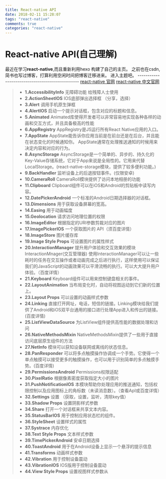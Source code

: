 ```yaml
---
title: React-native API
date: 2018-02-11 15:28:07
tags: "react-native"
comments: true
categories: "react-native"
---
```

# React-native API(自己理解)

最近在学习**react-native**,而且重新利用hexo 构建了自己的主页。 之前也在csdn,简书也写过博客，打算利用空闲时间把博客迁移进来。
进入主题吧。
        ------------------------------------------------
[react-native 官网](http://facebook.github.io/react-native/)
[react-native 中文官网](https://reactnative.cn/docs/0.51/getting-started.html)

<!--more-->

> * **1.AccessibilityInfo** 无障碍功能 给残障人士使用
> * **2.ActionSheetIOS**  IOS底部弹出选择框 （分享，选择）
> * **3.Alert** 调用手机原生弹框
> * **4.AlertIOS**  启动一个提示对话框，包含对应的标题和信息。
> * **5.Animated** Animated库使得开发者可以非常容易地实现各种各样的动画和交互方式，并且具备极高的性能
> * **6.AppRegistry**   AppRegistry是JS运行所有React Native应用的入口。
> * **7.AppState**  AppState能告诉你应用当前是在前台还是在后台，并且能在状态变化的时候通知你。
  AppState通常在处理推送通知的时候用来决定内容和对应的行为。
> * **8.AsyncStorage**  AsyncStorage是一个简单的、异步的、持久化的Key-Value存储系统，它对于App来说是全局性的。它用来代替LocalStorage。(react-native-storage模块，提供了较多便利功能。)
> * **9.BackHandler**   监听设备上的后退按钮事件。(仅限安卓)
> * **10.CameraRoll**  CameraRoll模块提供了访问本地相册的功能
> * **11.Clipboard**  Clipboard组件可以在iOS和Android的剪贴板中读写内容。
> * **12.DatePickerAndroid**  一个标准的Android日期选择器的对话框。
> * **13.Dimensions**  用于获取设备屏幕的宽高。
> * **14.Easing**   用于动画幅度
> * **15.Geolocation** 请求访问地理位置的权限
> * **16.ImageEditor**  根据指定的URI参数剪裁对应的图片
> * **17.ImagePickerIOS** 一个获取图片的 API（须百度详情）
> * **18.ImageStore**  图片缓存库
> * **19.Image Style Props**  可设置图片的属性样式
> * **20.InteractionManager** 提升用户体验和交互效果的模块InteractionMnager(交互管理器) 使用InteractionManager可以让一些耗时的任务在交互操作或者动画完成之后进行执行，这样使用可以保证我们的JavaScript的动画效果可以平滑流畅的执行。可以大大提升用户体验。（百度详情）
> * **21.Keyboard**  Keyboard组件可以用来控制键盘相关的事件。
> * **22.LayoutAnimation**  当布局变化时，自动将视图运动到它们新的位置上。
> * **23.Layout Props**  可以设置的动画样式参数
> * **24.Linking**  直接打开网址，电话，短信的链接。Linking模块给我们提供了Android和iOS双平台通用的接口进行处理App进入和传出的链接。(百度详情)
> * **25.ListViewDataSource**  为ListView组件提供高性能的数据处理和访问
> * **26.NativeMethodsMixin**  NativeMethodsMixin提供了一些用于直接访问底层原生组件的方法
> * **27.NetInfo**   模块可以获知设备联网或离线的状态信息。
> * **28.PanResponder**  可以将多点触摸操作协调成一个手势。它使得一个单点触摸可以接受更多的触摸操作，也可以用于识别简单的多点触摸手势。(百度详情)
> * **29.PermissionsAndroid**  Permissions权限适配
> * **30.PixelRatio**  根据像素密度获取指定大小的图片
> * **31.PushNotificationIOS**  本模块帮助你处理应用的推送通知，包括权限控制以及应用图标上的角标数（未读消息数）。（查看ApI或百度详情）
> * **32.Settings**  设置 （获取，设置，监听，清除key值）
> * **33.Shadow Props**  设置阴影样式参数
> * **34.Share** 打开一个对话框来共享文本内容。
> * **35.StatusBarIOS** 用于控制应用状态栏的组件。
> * **36.StyleSheet** 设置样式的属性
> * **37.Systrace**  内存优化
> * **38.Text Style Props**  文本样式参数
> * **39.TimePickerAndroid**  安卓日期选择
> * **40.ToastAndroid**  用于在Android设备上显示一个悬浮的提示信息
> * **41.Transforms**  动画样式参数
> * **42.Vibration** 用于控制设备震动
> * **43.VibrationIOS**  IOS版用于控制设备震动
> * **44.View Style Props**  设置视图样式参数从
